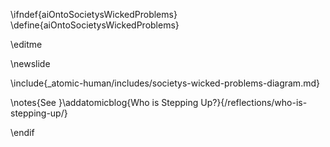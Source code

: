 \ifndef{aiOntoSocietysWickedProblems}
\define{aiOntoSocietysWickedProblems}

\editme

\newslide

\include{_atomic-human/includes/societys-wicked-problems-diagram.md}

\notes{See }\addatomicblog{Who is Stepping Up?}{/reflections/who-is-stepping-up/}

\endif


